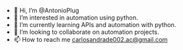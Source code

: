 - 👋 Hi, I’m @AntonioPlug
- 👀 I’m interested in automation using python.
- 🌱 I’m currently learning APIs and automation with python.
- 💞️ I’m looking to collaborate on automation projects.
- 📫 How to reach me carlosandrade002.ac@gmail.com

<!---
AntonioPlug/AntonioPlug is a ✨ special ✨ repository because its `README.md` (this file) appears on your GitHub profile.
You can click the Preview link to take a look at your changes.
--->
